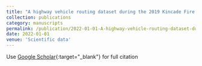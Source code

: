 ```yaml
---
title: "A highway vehicle routing dataset during the 2019 Kincade Fire evacuation"
collection: publications
category: manuscripts
permalink: /publication/2022-01-01-A-highway-vehicle-routing-dataset-during-the-2019-Kincade-Fire-evacuation
date: 2022-01-01
venue: 'Scientific data'
---
```

Use [Google Scholar](https://scholar.google.com/scholar?q=A+highway+vehicle+routing+dataset+during+the+2019+Kincade+Fire+evacuation){:target="_blank"} for full citation